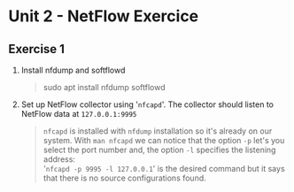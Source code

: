 # Unit 2 - NetFlow Exercice

## Exercise 1

1. Install nfdump and softflowd
   > sudo apt install nfdump softflowd

1. Set up NetFlow collector using '`nfcapd`'. The collector should listen to NetFlow data at `127.0.0.1:9995`
   > `nfcapd` is installed with `nfdump` installation so it's already on our system. With `man nfcapd` we can notice that the option `-p` let's you select the port number and, the option `-l` specifies the listening address: <br>
   '`nfcapd -p 9995 -l 127.0.0.1`' is the desired command but it says that there is no source configurations found.